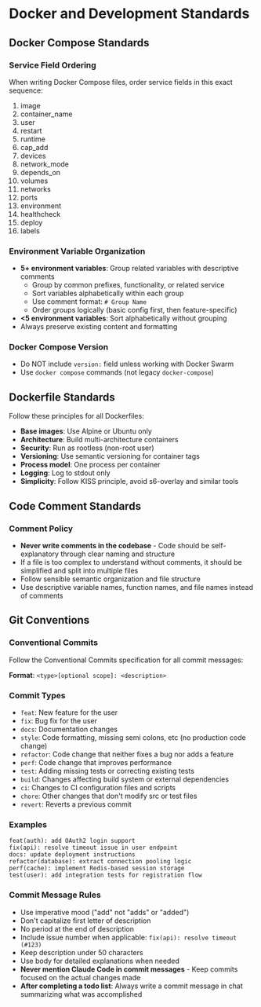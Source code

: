 # Docker and Development Standards

## Docker Compose Standards

### Service Field Ordering
When writing Docker Compose files, order service fields in this exact sequence:
1. image
2. container_name
3. user
4. restart
5. runtime
6. cap_add
7. devices
8. network_mode
9. depends_on
10. volumes
11. networks
12. ports
13. environment
14. healthcheck
15. deploy
16. labels

### Environment Variable Organization
- **5+ environment variables**: Group related variables with descriptive comments
  - Group by common prefixes, functionality, or related service
  - Sort variables alphabetically within each group
  - Use comment format: `# Group Name`
  - Order groups logically (basic config first, then feature-specific)
- **<5 environment variables**: Sort alphabetically without grouping
- Always preserve existing content and formatting

### Docker Compose Version
- Do NOT include `version:` field unless working with Docker Swarm
- Use `docker compose` commands (not legacy `docker-compose`)

## Dockerfile Standards

Follow these principles for all Dockerfiles:
- **Base images**: Use Alpine or Ubuntu only
- **Architecture**: Build multi-architecture containers
- **Security**: Run as rootless (non-root user)
- **Versioning**: Use semantic versioning for container tags
- **Process model**: One process per container
- **Logging**: Log to stdout only
- **Simplicity**: Follow KISS principle, avoid s6-overlay and similar tools

## Code Comment Standards

### Comment Policy
- **Never write comments in the codebase** - Code should be self-explanatory through clear naming and structure
- If a file is too complex to understand without comments, it should be simplified and split into multiple files
- Follow sensible semantic organization and file structure
- Use descriptive variable names, function names, and file names instead of comments

## Git Conventions

### Conventional Commits
Follow the Conventional Commits specification for all commit messages:

**Format**: `<type>[optional scope]: <description>`

### Commit Types
- `feat`: New feature for the user
- `fix`: Bug fix for the user
- `docs`: Documentation changes
- `style`: Code formatting, missing semi colons, etc (no production code change)
- `refactor`: Code change that neither fixes a bug nor adds a feature
- `perf`: Code change that improves performance
- `test`: Adding missing tests or correcting existing tests
- `build`: Changes affecting build system or external dependencies
- `ci`: Changes to CI configuration files and scripts
- `chore`: Other changes that don't modify src or test files
- `revert`: Reverts a previous commit

### Examples
```
feat(auth): add OAuth2 login support
fix(api): resolve timeout issue in user endpoint
docs: update deployment instructions
refactor(database): extract connection pooling logic
perf(cache): implement Redis-based session storage
test(user): add integration tests for registration flow
```

### Commit Message Rules
- Use imperative mood ("add" not "adds" or "added")
- Don't capitalize first letter of description
- No period at the end of description
- Include issue number when applicable: `fix(api): resolve timeout (#123)`
- Keep description under 50 characters
- Use body for detailed explanations when needed
- **Never mention Claude Code in commit messages** - Keep commits focused on the actual changes made
- **After completing a todo list**: Always write a commit message in chat summarizing what was accomplished